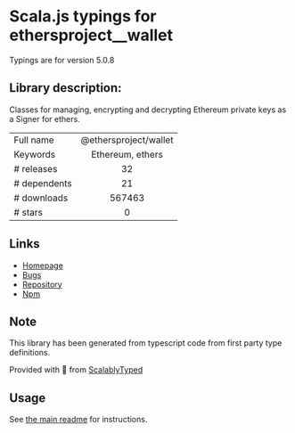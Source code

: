 
# Scala.js typings for ethersproject__wallet

Typings are for version 5.0.8

## Library description:
Classes for managing, encrypting and decrypting Ethereum private keys as a Signer for ethers.

|                    |                 |
| ------------------ | :-------------: |
| Full name          | @ethersproject/wallet |
| Keywords           | Ethereum, ethers |
| # releases         | 32 |
| # dependents       | 21 |
| # downloads        | 567463 |
| # stars            | 0 |

## Links
- [Homepage](https://github.com/ethers-io/ethers.js#readme)
- [Bugs](https://github.com/ethers-io/ethers.js/issues)
- [Repository](https://github.com/ethers-io/ethers.js)
- [Npm](https://www.npmjs.com/package/%40ethersproject%2Fwallet)
    


## Note
This library has been generated from typescript code from first party type definitions.

Provided with :purple_heart: from [ScalablyTyped](https://github.com/oyvindberg/ScalablyTyped)

## Usage
See [the main readme](../../readme.md) for instructions.


